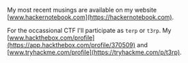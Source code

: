 My most recent musings are available on my website [www.hackernotebook.com](https://hackernotebook.com).

For the occassional CTF I'll participate as `terp` or `t3rp`. My [www.hackthebox.com/profile](https://app.hackthebox.com/profile/370509) and [www.tryhackme.com/profile](https://tryhackme.com/p/t3rp).
